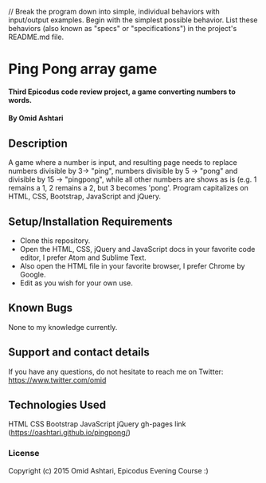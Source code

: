 

// Break the program down into simple, individual behaviors with input/output examples. Begin with the simplest possible behavior. List these behaviors (also known as "specs" or "specifications") in the project's README.md file.


# Ping Pong array game

#### Third Epicodus code review project, a game converting numbers to words.

#### By Omid Ashtari

## Description

A game where a number is input, and resulting page needs to replace numbers divisible by 3-> "ping", numbers divisible by 5 -> "pong" and divisible by 15 -> "pingpong", while all other numbers are shows as is (e.g. 1 remains a 1, 2 remains a 2, but 3 becomes 'pong'. Program capitalizes on HTML, CSS, Bootstrap, JavaScript and jQuery.

## Setup/Installation Requirements

* Clone this repository.
* Open the HTML, CSS, jQuery and JavaScript docs in your favorite code editor, I prefer Atom and Sublime Text.
* Also open the HTML file in your favorite browser, I prefer Chrome by Google.
* Edit as you wish for your own use.

## Known Bugs

None to my knowledge currently.

## Support and contact details

If you have any questions, do not hesitate to reach me on Twitter: https://www.twitter.com/omid

## Technologies Used

HTML
CSS
Bootstrap
JavaScript
jQuery
gh-pages link (https://oashtari.github.io/pingpong/)

### License

Copyright (c) 2015 Omid Ashtari, Epicodus Evening Course :)
